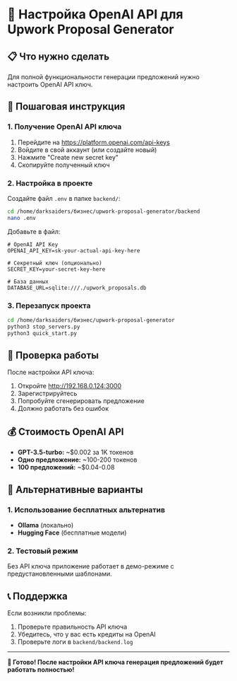 # 🔑 Настройка OpenAI API для Upwork Proposal Generator

## 📋 Что нужно сделать

Для полной функциональности генерации предложений нужно настроить OpenAI API ключ.

## 🚀 Пошаговая инструкция

### 1. Получение OpenAI API ключа

1. Перейдите на https://platform.openai.com/api-keys
2. Войдите в свой аккаунт (или создайте новый)
3. Нажмите "Create new secret key"
4. Скопируйте полученный ключ

### 2. Настройка в проекте

Создайте файл `.env` в папке `backend/`:

```bash
cd /home/darksaiders/бизнес/upwork-proposal-generator/backend
nano .env
```

Добавьте в файл:

```env
# OpenAI API Key
OPENAI_API_KEY=sk-your-actual-api-key-here

# Секретный ключ (опционально)
SECRET_KEY=your-secret-key-here

# База данных
DATABASE_URL=sqlite:///./upwork_proposals.db
```

### 3. Перезапуск проекта

```bash
cd /home/darksaiders/бизнес/upwork-proposal-generator
python3 stop_servers.py
python3 quick_start.py
```

## 🎯 Проверка работы

После настройки API ключа:

1. Откройте http://192.168.0.124:3000
2. Зарегистрируйтесь
3. Попробуйте сгенерировать предложение
4. Должно работать без ошибок

## 💰 Стоимость OpenAI API

- **GPT-3.5-turbo:** ~$0.002 за 1K токенов
- **Одно предложение:** ~100-200 токенов
- **100 предложений:** ~$0.04-0.08

## 🔧 Альтернативные варианты

### 1. Использование бесплатных альтернатив
- **Ollama** (локально)
- **Hugging Face** (бесплатные модели)

### 2. Тестовый режим
Без API ключа приложение работает в демо-режиме с предустановленными шаблонами.

## 📞 Поддержка

Если возникли проблемы:
1. Проверьте правильность API ключа
2. Убедитесь, что у вас есть кредиты на OpenAI
3. Проверьте логи в `backend/backend.log`

---

**🎯 Готово! После настройки API ключа генерация предложений будет работать полностью!** 